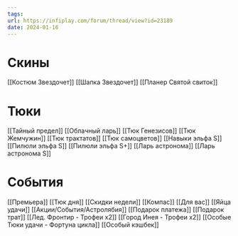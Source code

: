 ```yaml
---
tags: 
url: https://infiplay.com/forum/thread/view?id=23189
date: 2024-01-16
---
```

# Скины
[[Костюм Звездочет]]
[[Шапка Звездочет]]
[[Планер Святой свиток]]

# Тюки
[[Тайный предел]]
[[Облачный ларь]]
[[Тюк Генезисов]]
[[Тюк Жемчужин]]
[[Тюк трактатов]]
[[Тюк самоцветов]]
[[Навыки эльфа S]]
[[Пилюли эльфа S]]
[[Пилюли эльфа S+]]
[[Ларь астронома]]
[[Ларь астронома S]]

# События
[[Премьера]]
[[Тюк дня]]
[[Скидки недели]]
[[Компас]]
[[Для вас]]
[[Яйца удачи]]
[[Акции/События/Астролябия]]
[[Подарок платежа]]
[[Подарок трат]]
[[Лед. Фронтир - Трофеи х2]]
[[Город Инея  - Трофеи х2]]
[[Особые Тюки удачи - Фортуна цикла]]
[[Особый кэшбек]]
